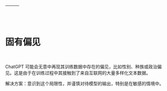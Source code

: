 | ![图像](img/chapter_title_corner_decoration_left.png) |  | ![图像](img/chapter_title_corner_decoration_right.png) |
| --- | --- | --- |

![图像](img/chapter_title_above.png)

# 固有偏见

![图像](img/chapter_title_below.png)

ChatGPT 可能会无意中再现其训练数据中存在的偏见，比如性别、种族或政治偏见。这是由于在训练过程中其接触到了来自互联网的大量多样化文本数据。

解决方案：意识到这个局限性，并谨慎对待模型的输出，特别是在敏感的情境中。

